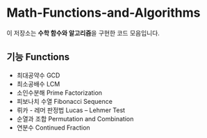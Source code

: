 # Math-Functions-and-Algorithms

이 저장소는 **수학 함수와 알고리즘**을 구현한 코드 모음입니다.

## 기능 Functions

- 최대공약수 GCD
- 최소공배수 LCM
- 소인수분해 Prime Factorization
- 피보나치 수열 Fibonacci Sequence
- 뤼카 - 레머 판정법 Lucas – Lehmer Test
- 순열과 조합 Permutation and Combination
- 연분수 Continued Fraction
